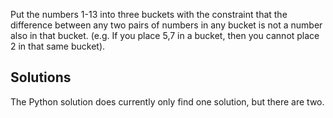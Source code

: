 Put the numbers 1-13 into three buckets with the constraint that the difference between any two pairs of numbers in any bucket is not a number also in that bucket.
(e.g. If you place 5,7 in a bucket, then you cannot place 2 in that same bucket).

## Solutions

The Python solution does currently only find one solution, but there are two.